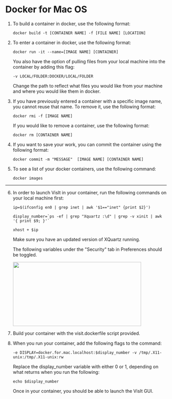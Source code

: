 # Docker for Mac OS


1. To build a container in docker, use the following format:

    ```
    docker build -t [CONTAINER NAME] -f [FILE NAME] [LOCATION]
    ```
2. To enter a container in docker, use the following format:

    ```
    docker run -it --name=[IMAGE NAME] [CONTAINER]
    ```
    
    You also have the option of pulling files from your local machine into the container by adding this flag:
    
    ```
    -v LOCAL/FOLDER:DOCKER/LOCAL/FOLDER
    ```
    
    Change the path to reflect what files you would like from your machine and where you would like them in docker.
    
3. If you have previously entered a container with a specific image name, you cannot reuse that name. To remove it, use the following format:

    ```
    docker rmi -f [IMAGE NAME]
    ```
    
    If you would like to remove a container, use the following format:
    
    ```
    docker rm [CONTAINER NAME]
    ```
    
4. If you want to save your work, you can commit the container using the following format:

    ```
    docker commit -m "MESSAGE"  [IMAGE NAME] [CONTAINER NAME]
    ```
    
5. To see a list of your docker containers, use the following command:

    ```
    docker images
    ```
    
*******************************************************************************************************************************************
    
6. In order to launch VisIt in your container, run the following commands on your local machine first:

    ```
    ip=$(ifconfig en0 | grep inet | awk '$1=="inet" {print $2}')
    ```
    
    ```
    display_number=`ps -ef | grep "Xquartz :\d" | grep -v xinit | awk '{ print $9; }'`
    ```
    
    ```
    xhost + $ip
    ```
    
    Make sure you have an updated version of XQuartz running.
    
    The following variables under the "Security" tab in Preferences should be toggled.
    
    <img src="https://s33.postimg.cc/mygpjszn3/githubpic.png)" width="400" height="200"/>
    
    
7. Build your container with the visit.dockerfile script provided.
    
8. When you run your container, add the following flags to the command:

    ```
    -e DISPLAY=docker.for.mac.localhost:$display_number -v /tmp/.X11-unix:/tmp/.X11-unix:rw
    ```
    
    Replace the display_number variable with either 0 or 1, depending on what returns when you run the following:
    
    ```
    echo $display_number
    ```
    
    Once in your container, you should be able to launch the VisIt GUI.
    
    
    
    
    
